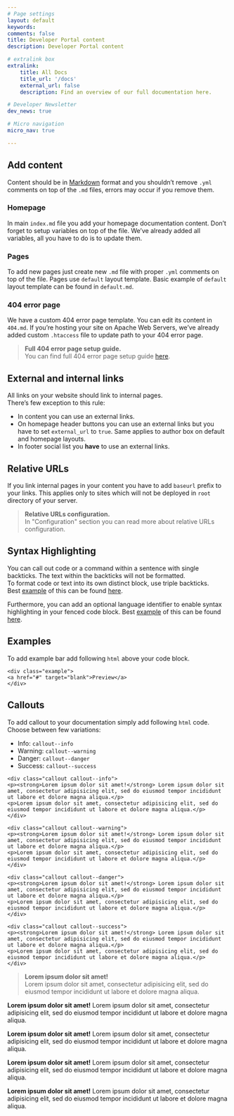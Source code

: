 ```yaml
---
# Page settings
layout: default
keywords:
comments: false
title: Developer Portal content
description: Developer Portal content

# extralink box
extralink:
    title: All Docs
    title_url: '/docs'
    external_url: false
    description: Find an overview of our full documentation here.

# Developer Newsletter
dev_news: true

# Micro navigation
micro_nav: true

---
```

## Add content

Content should be in [Markdown](https://daringfireball.net/projects/markdown/) format and you shouldn’t remove `.yml` comments on top of the `.md` files, errors may occur if you remove them.

### Homepage

In main `index.md` file you add your homepage documentation content. Don’t forget to setup variables on top of the file. We’ve already added all variables, all you have to do is to update them.

### Pages

To add new pages just create new `.md` file with proper `.yml` comments on top of the file. Pages use `default` layout template. Basic example of `default` layout template can be found in `default.md`.

### 404 error page

We have a custom 404 error page template. You can edit its content in `404.md`. If you’re hosting your site on Apache Web Servers, we’ve already added custom `.htaccess` file to update path to your 404 error page.

>__Full 404 error page setup guide.__ <br> You can find full 404 error page setup guide [here](https://jekyllrb.com/tutorials/custom-404-page/).

## External and internal links

All links on your website should link to internal pages.  
There’s few exception to this rule:

*   In content you can use an external links.
*   On homepage header buttons you can use an external links but you have to set `external_url` to `true`. Same applies to author box on default and homepage layouts.
*   In footer social list you __have__ to use an external links.

## Relative URLs

If you link internal pages in your content you have to add `baseurl` prefix to your links. This applies only to sites which will not be deployed in `root` directory of your server.

>__Relative URLs configuration.__ <br> In "Configuration" section you can read more about relative URLs configuration.

## Syntax Highlighting

You can call out code or a command within a sentence with single backticks. The text within the backticks will not be formatted.  
To format code or text into its own distinct block, use triple backticks.  
Best [example](https://help.github.com/articles/basic-writing-and-formatting-syntax/#quoting-code) of this can be found [here](https://help.github.com/articles/basic-writing-and-formatting-syntax/#quoting-code).

Furthermore, you can add an optional language identifier to enable syntax highlighting in your fenced code block. Best [example](https://help.github.com/articles/creating-and-highlighting-code-blocks/#syntax-highlighting) of this can be found [here](https://help.github.com/articles/creating-and-highlighting-code-blocks/#syntax-highlighting).

## Examples

To add example bar add following `html` above your code block.

```
<div class="example">
<a href="#" target="blank">Preview</a>
</div>

```

## Callouts

To add callout to your documentation simply add following `html` code.  
Choose between few variations:

*   Info: `callout--info`
*   Warning: `callout--warning`
*   Danger: `callout--danger`
*   Success: `callout--success`

```
<div class="callout callout--info">
<p><strong>Lorem ipsum dolor sit amet!</strong> Lorem ipsum dolor sit amet, consectetur adipisicing elit, sed do eiusmod tempor incididunt ut labore et dolore magna aliqua.</p>
<p>Lorem ipsum dolor sit amet, consectetur adipisicing elit, sed do eiusmod tempor incididunt ut labore et dolore magna aliqua.</p>
</div>

<div class="callout callout--warning">
<p><strong>Lorem ipsum dolor sit amet!</strong> Lorem ipsum dolor sit amet, consectetur adipisicing elit, sed do eiusmod tempor incididunt ut labore et dolore magna aliqua.</p>
<p>Lorem ipsum dolor sit amet, consectetur adipisicing elit, sed do eiusmod tempor incididunt ut labore et dolore magna aliqua.</p>
</div>

<div class="callout callout--danger">
<p><strong>Lorem ipsum dolor sit amet!</strong> Lorem ipsum dolor sit amet, consectetur adipisicing elit, sed do eiusmod tempor incididunt ut labore et dolore magna aliqua.</p>
<p>Lorem ipsum dolor sit amet, consectetur adipisicing elit, sed do eiusmod tempor incididunt ut labore et dolore magna aliqua.</p>
</div>

<div class="callout callout--success">
<p><strong>Lorem ipsum dolor sit amet!</strong> Lorem ipsum dolor sit amet, consectetur adipisicing elit, sed do eiusmod tempor incididunt ut labore et dolore magna aliqua.</p>
<p>Lorem ipsum dolor sit amet, consectetur adipisicing elit, sed do eiusmod tempor incididunt ut labore et dolore magna aliqua.</p>
</div>

```

>__Lorem ipsum dolor sit amet!__ <br> Lorem ipsum dolor sit amet, consectetur adipisicing elit, sed do eiusmod tempor incididunt ut labore et dolore magna aliqua.

<div class="callout callout--info">
    <p><strong>Lorem ipsum dolor sit amet!</strong> Lorem ipsum dolor sit amet, consectetur adipisicing elit, sed do eiusmod tempor incididunt ut labore et dolore magna aliqua.</p>
</div>

<div class="callout callout--warning">
    <p><strong>Lorem ipsum dolor sit amet!</strong> Lorem ipsum dolor sit amet, consectetur adipisicing elit, sed do eiusmod tempor incididunt ut labore et dolore magna aliqua.</p>
</div>

<div class="callout callout--danger">
    <p><strong>Lorem ipsum dolor sit amet!</strong> Lorem ipsum dolor sit amet, consectetur adipisicing elit, sed do eiusmod tempor incididunt ut labore et dolore magna aliqua.</p>
</div>

<div class="callout callout--success">
    <p><strong>Lorem ipsum dolor sit amet!</strong> Lorem ipsum dolor sit amet, consectetur adipisicing elit, sed do eiusmod tempor incididunt ut labore et dolore magna aliqua.</p>
</div>
